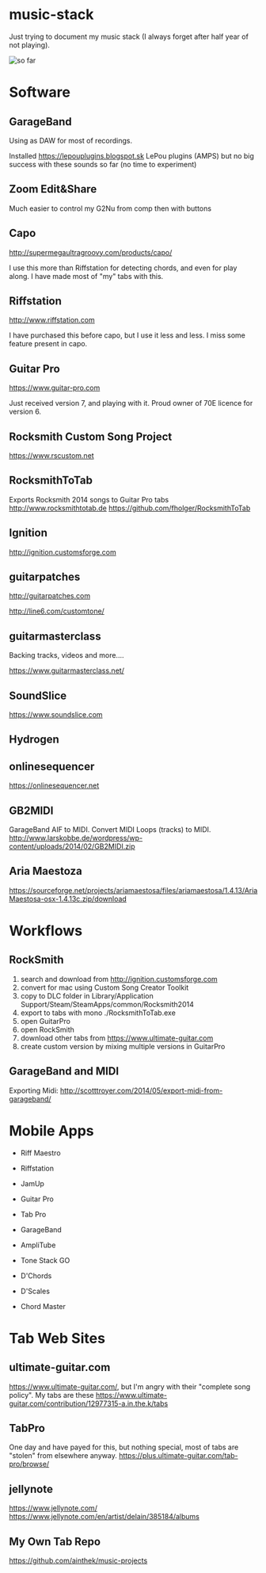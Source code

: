 # music-stack

Just trying to document my music stack (I always forget after half year of not playing).

![so far](./music.png)

# Software

## GarageBand
Using as DAW for most of recordings. 

Installed <https://lepouplugins.blogspot.sk> LePou plugins (AMPS) but no big success with these sounds so far (no time to experiment)


## Zoom Edit&Share

Much easier to control my G2Nu from comp then with buttons

## Capo

<http://supermegaultragroovy.com/products/capo/>

I use this more than Riffstation for detecting chords,
and even for play along. I have made most of "my" tabs with this.


## Riffstation 

<http://www.riffstation.com>

I have purchased this before capo, but I use it less and less.
I miss some feature present in capo.

## Guitar Pro

<https://www.guitar-pro.com>

Just received version 7, and playing with it. Proud owner of 70E licence for version 6.


## Rocksmith Custom Song Project

<https://www.rscustom.net>

## RocksmithToTab

Exports Rocksmith 2014 songs to Guitar Pro tabs http://www.rocksmithtotab.de
<https://github.com/fholger/RocksmithToTab>

## Ignition

<http://ignition.customsforge.com>

## guitarpatches

<http://guitarpatches.com>

<http://line6.com/customtone/>

## guitarmasterclass 

Backing tracks, videos and more....

<https://www.guitarmasterclass.net/>

## SoundSlice

<https://www.soundslice.com>

## Hydrogen

## onlinesequencer

<https://onlinesequencer.net>

## GB2MIDI

GarageBand AIF to MIDI. Convert MIDI Loops (tracks) to MIDI.
<http://www.larskobbe.de/wordpress/wp-content/uploads/2014/02/GB2MIDI.zip>

## Aria Maestoza
<https://sourceforge.net/projects/ariamaestosa/files/ariamaestosa/1.4.13/AriaMaestosa-osx-1.4.13c.zip/download>

# Workflows

## RockSmith

1. search and download from http://ignition.customsforge.com
2. convert for mac using Custom Song Creator Toolkit
3. copy to DLC folder in Library/Application Support/Steam/SteamApps/common/Rocksmith2014
4. export to tabs with mono ./RocksmithToTab.exe
5. open GuitarPro
6. open RockSmith
7. download other tabs from <https://www.ultimate-guitar.com>
8. create custom version by mixing multiple versions in GuitarPro

## GarageBand and MIDI

Exporting Midi: <http://scotttroyer.com/2014/05/export-midi-from-garageband/>


# Mobile Apps

- Riff Maestro
- Riffstation
- JamUp

- Guitar Pro
- Tab Pro

- GarageBand
- AmpliTube

- Tone Stack GO


- D'Chords
- D'Scales
- Chord Master

# Tab Web Sites 

## ultimate-guitar.com
<https://www.ultimate-guitar.com/>, but I'm angry with their "complete song policy". My tabs are these <https://www.ultimate-guitar.com/contribution/12977315-a.in.the.k/tabs>

## TabPro 
One day and have payed for this, but nothing special, most of tabs are "stolen" from elsewhere anyway.
<https://plus.ultimate-guitar.com/tab-pro/browse/>

## jellynote
<https://www.jellynote.com/>
<https://www.jellynote.com/en/artist/delain/385184/albums>

## My Own Tab Repo
<https://github.com/ainthek/music-projects>


